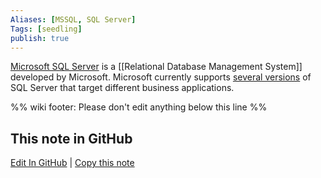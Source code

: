 ```yaml
---
Aliases: [MSSQL, SQL Server]
Tags: [seedling]
publish: true
---
```


[Microsoft SQL Server](https://www.microsoft.com/en-us/sql-server/sql-server-2019) is a [[Relational Database Management System]] developed by Microsoft. Microsoft currently supports [several versions](https://en.wikipedia.org/wiki/Microsoft_SQL_Server#Editions) of SQL Server that target different business applications.

%% wiki footer: Please don't edit anything below this line %%

## This note in GitHub

<span class="git-footer">[Edit In GitHub](https://github.dev/data-engineering-community/data-engineering-wiki/blob/main/Tools/Databases/Microsoft%20SQL%20Server.md "git-hub-edit-note") | [Copy this note](https://raw.githubusercontent.com/data-engineering-community/data-engineering-wiki/main/Tools/Databases/Microsoft%20SQL%20Server.md "git-hub-copy-note") </span>
